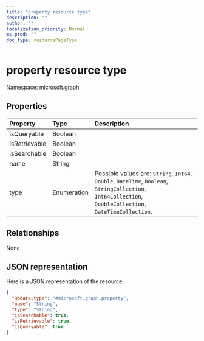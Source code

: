 ```yaml
---
title: "property resource type"
description: ""
author: ""
localization_priority: Normal
ms.prod: ""
doc_type: resourcePageType
---
```


# property resource type


Namespace: microsoft.graph



## Properties
|Property|Type|Description|
|:---|:---|:---|
|isQueryable|Boolean||
|isRetrievable|Boolean||
|isSearchable|Boolean||
|name|String||
|type|Enumeration| Possible values are: `String`, `Int64`, `Double`, `DateTime`, `Boolean`, `StringCollection`, `Int64Collection`, `DoubleCollection`, `DateTimeCollection`.|

## Relationships
None

## JSON representation
Here is a JSON representation of the resource.
<!-- {
  "blockType": "resource",
  "@odata.type": "microsoft.graph.property"
}
-->
``` json
{
  "@odata.type": "#microsoft.graph.property",
  "name": "String",
  "type": "String",
  "isSearchable": true,
  "isRetrievable": true,
  "isQueryable": true
}
```

